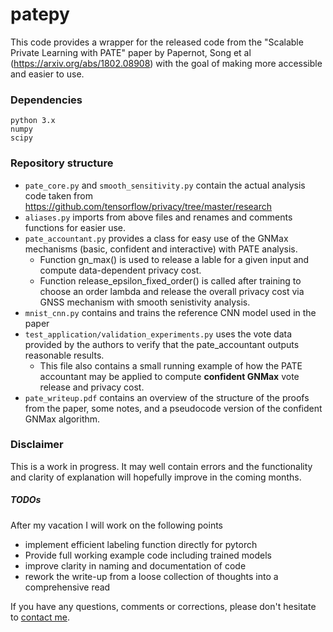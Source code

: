 # patepy


This code provides a wrapper for the released code from the "Scalable Private Learning with PATE" paper by Papernot, Song et al (https://arxiv.org/abs/1802.08908) with the goal of making more accessible and easier to use.



### Dependencies
    python 3.x
    numpy 
    scipy

### Repository structure

- `pate_core.py` and `smooth_sensitivity.py` contain the actual analysis code taken from https://github.com/tensorflow/privacy/tree/master/research
- `aliases.py` imports from above files and renames and comments functions for easier use.
- `pate_accountant.py` provides a class for easy use of the GNMax mechanisms (basic, confident and interactive) with PATE analysis.
    - Function gn_max() is used to release a lable for a given input and compute data-dependent privacy cost.
    - Function release_epsilon_fixed_order() is called after training to choose an order lambda and release the overall privacy cost via GNSS mechanism with smooth senistivity analysis.
- `mnist_cnn.py` contains and trains the reference CNN model used in the paper
- `test_application/validation_experiments.py` uses the vote data provided by the authors to verify that the pate_accountant outputs reasonable results.
    - This file also contains a small running example of how the PATE accountant may be applied to compute __confident GNMax__ vote release and privacy cost.
-  `pate_writeup.pdf` contains an overview of the structure of the proofs from the paper, some notes, and a pseudocode version of the confident GNMax algorithm.

### Disclaimer

This is a work in progress. It may well contain errors and the functionality and clarity of explanation will hopefully improve in the coming months. 


##### TODOs
After my vacation I will work on the following points

- implement efficient labeling function directly for pytorch
- Provide full working example code including trained models
- improve clarity in naming and documentation of code
- rework the write-up from a loose collection of thoughts into a comprehensive read

If you have any questions, comments or corrections, please don't hesitate to [contact me](https://ei.is.tuebingen.mpg.de/person/fharder).

